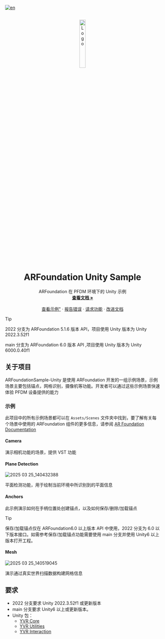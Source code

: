 [![en](https://img.shields.io/badge/lang-en-red.svg)](./README.md)

<br />
<div align="center">
    <a href="{{PROJECT_REPO_URL}}">
        <img src="https://www.pfdm.cn/en/static/img/logo.2b1b07e.png" alt="Logo" width="20%">
    </a>
    <h1 align="center">ARFoundation Unity Sample</h1>
    <p align="center">
        ARFoundation 在 PFDM 环境下的 Unity 示例
        <br />
        <a href="https://github.com/PlayForDreamDevelopers/ARFoundationSample-Unity/blob/main/README.zh.md"><strong>查看文档 »</strong></a>
        <br />
        <br />
        <a href="https://github.com/PlayForDreamDevelopers/ARFoundationSample-Unity#示例">查看示例"</a>
        &middot;
        <a href="https://github.com/PlayForDreamDevelopers/ARFoundationSample-Unity/issues/new?template=bug_report.yml">报告错误</a>
        &middot;
        <a href="https://github.com/PlayForDreamDevelopers/ARFoundationSample-Unity/issues/new?template=feature_request.yml">请求功能</a>
        &middot;
        <a href="https://github.com/PlayForDreamDevelopers/ARFoundationSample-Unity/issues/new?template=documentation_update.yml">改进文档</a>
    </p>

</div>

> [!tip]
>
> 2022 分支为 ARFoundation 5.1.6 版本 API，项目使用 Unity 版本为 Unity 2022.3.52f1
> 
> main 分支为 ARFoundation 6.0 版本 API ,项目使用 Unity 版本为 Unity 6000.0.40f1

## 关于项目

ARFoundationSample-Unity 是使用 ARFoundation 开发的一组示例场景，示例场景主要包括锚点，网格识别，摄像机等功能。开发者可以通过这些示例场景快速体验 PFDM 设备提供的能力

### 示例

此项目中的所有示例场景都可以在 `Assets/Scenes` 文件夹中找到，要了解有关每个场景中使用的 ARFoundation 组件的更多信息，请参阅 [AR Foundation Documentation](https://docs.unity3d.com/Packages/com.unity.xr.arfoundation@6.1/manual/index.html)

#### Camera

演示相机功能的场景，提供 VST 功能

#### Plane Detection
![2025 03 25_140432388](https://github.com/user-attachments/assets/bf15fb30-8411-44f8-8953-3d84880cfbeb)

平面检测功能，用于绘制当前环境中所识别到的平面信息

#### Anchors

此示例演示如何在手柄位置处创建锚点，以及如何保存/删除/加载锚点
> [!tip]
>
> 保存/加载锚点仅在 ARFoundation6.0 以上版本 API 中使用，2022 分支为 6.0 以下版本接口。如需参考保存/加载锚点功能需要使用 main 分支并使用 Unity6 以上版本打开工程。

#### Mesh
![2025 03 25_140519045](https://github.com/user-attachments/assets/a55b4f6c-6edb-4406-a99d-4dd94013918d)

演示通过真实世界扫描数据构建网格信息

## 要求


- 2022 分支要求 Unity 2022.3.52f1 或更新版本
- main 分支要求 Unity6 以上或更新版本。
- Unity 包：
  -  [YVR Core](https://github.com/PlayForDreamDevelopers/com.yvr.core-mirror)
    -   [YVR Utilities](https://github.com/PlayForDreamDevelopers/com.yvr.Utilities-mirror)
    -   [YVR Interaction](https://github.com/PlayForDreamDevelopers/com.yvr.interaction-mirror)

